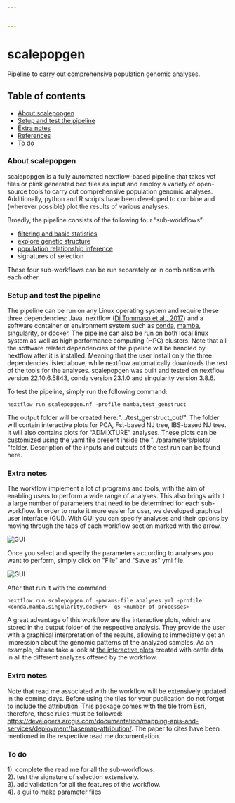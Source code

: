 ```yaml
---


---
```


<h1 id="scalepopgen">scalepopgen</h1>
<p>Pipeline to carry out comprehensive population genomic analyses.</p>
<h2 id="table-of-contents">Table of contents</h2>
<ul>
<li><a href="#about-scalepopgen">About scalepopgen</a></li>
<li><a href="#setup-and-test-the-pipeline">Setup and test the pipeline</a></li>
<li><a href="#extra-notes">Extra notes</a></li>
<li><a href="#references">References</a></li>
<li><a href="#to-do">To do</a></li>
</ul>
<h3 id="about-scalepopgen">About scalepopgen</h3>
<p>scalepopgen is a fully automated nextflow-based pipeline that takes vcf files or plink generated bed files as input and employ a variety of open-source tools to carry out comprehensive population genomic analyses. Additionally, python and R scripts have been developed to combine and (wherever possible) plot the results of various analyses.</p>
<p>Broadly, the pipeline consists of the following four “sub-workflows”:</p>
<ul>
<li><a href="https://github.com/BioInf2305/scalepopgen_v3/blob/main/read_me/filtering_snps_and_indi/run_filter.md">filtering and basic statistics</a></li>
<li><a href="https://github.com/BioInf2305/scalepopgen_v3/tree/main/read_me/explore_genetic_structure">explore genetic structure</a></li>
<li><a href="https://github.com/BioInf2305/scalepopgen_v3/blob/main/read_me/treemix/run_treemix.md">population relationship inference</a></li>
<li>signatures of selection</li>
</ul>
<p>These four sub-workflows can be run separately or in combination with each other.</p>
<h3 id="setup-and-test-the-pipeline">Setup and test the pipeline</h3>
<p>The pipeline can be run on any Linux operating system and require these three dependencies: Java, nextflow (<a href="https://www.nature.com/articles/nbt.3820">Di Tommaso et al., 2017</a>) and a software container or environment system such as <a href="https://docs.conda.io/projects/conda/en/latest/user-guide/install/linux.html">conda</a>, <a href="https://mamba.readthedocs.io/en/latest/installation.html">mamba</a>, <a href="https://sylabs.io">singularity</a>, or <a href="https://www.docker.com">docker</a>. The pipeline can also be run on both local linux system as well as high performance computing (HPC) clusters. Note that all the software related dependencies of the pipeline will be handled by nextflow after it is installed. Meaning that the user install only the three dependencies listed above, while nextflow automatically downloads the rest of the tools for the analyses. scalepopgen was built and tested on nextflow version 22.10.6.5843, conda version 23.1.0 and singularity version 3.8.6.</p>
<p>To test the pipeline, simply run the following command:</p>
<pre class=" language-bash"><code class="prism  language-bash">nextflow run scalepopgen.nf -profile mamba,test_genstruct
</code></pre>
<p>The output folder will be created here:"…/test_genstruct_out/". The folder will contain interactive plots for PCA, Fst-based NJ tree, IBS-based NJ tree. It will also contains plots for “ADMIXTURE” analyses. These plots can be customized using the yaml file present inside the ". /parameters/plots/ "folder. Description of the inputs and outputs of the test run can be found here.</p>
<h3 id="Setting the parameters with GUI">Extra notes</h3>
The workflow implement a lot of programs and tools, with the aim of enabling users to perform a wide range of analyses. This also brings with it a large number of parameters that need to be determined for each sub-workflow. In order to make it more easier for user, we developed graphical user interface (GUI). With GUI you can specify analyses and their options by moving through the tabs of each workflow section marked with the arrow.

![GUI](../../images/GUIgeneral.png)

Once you select and specify the parameters according to analyses you want to perform, simply click on "File" and "Save as" yml file.

![GUI](../../images/GUIsave.png)

After that run it with the command:
```
nextflow run scalepopgen.nf -params-file analyses.yml -profile <conda,mamba,singularity,docker> -qs <number of processes>
```
A great advantage of this workflow are the interactive plots, which are stored in the output folder of the respective analysis. They provide the user with a graphical interpretation of the results, allowing to immediately get an impression about the genomic patterns of the analyzed samples. As an example, please take a look at [the interactive plots](https://bioinf2305.github.io/scalepopgen_results/) created with cattle data in all the different analyzes offered by the workflow.
<h3 id="extra-notes">Extra notes</h3>
<p>Note that read me associated with the workflow will be extensively updated in the coming days. Before using the tiles for your publication do not forget to include the attribution. This package comes with the tile from Esri, therefore, these rules must be followed: <a href="https://developers.arcgis.com/documentation/mapping-apis-and-services/deployment/basemap-attribution/">https://developers.arcgis.com/documentation/mapping-apis-and-services/deployment/basemap-attribution/</a>. The paper to cites have been mentioned in the respective read me documentation.</p>
<h3 id="to-do">To do</h3>
<p>1). complete the read me for all the sub-workflows.<br>
2). test the signature of selection extensively.<br>
3). add validation for all the features of the workflow.<br>
4). a gui to make parameter files</p>

